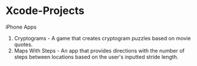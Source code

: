 # Xcode-Projects
iPhone Apps

1. Cryptograms - A game that creates cryptogram puzzles based on movie quotes.
2. Maps With Steps - An app that provides directions with the number of steps between locations based on the user's inputted stride length.
